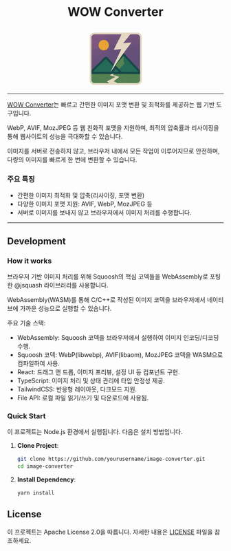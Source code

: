 # <p align="center">WOW Converter</p>

<div align="center" style="margin-bototm: 8px;">
<img src="./public/logo_192.png" alt="WOW Converter Logo" width="128" style="border-radius: 16px;" />
</div>

---

[WOW Converter](https://wow-converter.com)는 빠르고 간편한 이미지 포맷 변환 및 최적화를 제공하는 웹 기반 도구입니다.

WebP, AVIF, MozJPEG 등 웹 친화적 포맷을 지원하며, 최적의 압축률과 리사이징을 통해 웹사이트의 성능을 극대화할 수 있습니다.

이미지를 서버로 전송하지 않고, 브라우저 내에서 모든 작업이 이루어지므로 안전하며, 다량의 이미지를 빠르게 한 번에 변환할 수 있습니다.

### 주요 특징

- 간편한 이미지 최적화 및 압축(리사이징, 포맷 변환)
- 다양한 이미지 포맷 지원: AVIF, WebP, MozJPEG 등
- 서버로 이미지를 보내지 않고 브라우저에서 이미지 처리를 수행합니다.

---

## Development

### How it works

브라우저 기반 이미지 처리를 위해 Squoosh의 핵심 코덱들을 WebAssembly로 포팅한 @jsquash 라이브러리를 사용합니다.

WebAssembly(WASM)를 통해 C/C++로 작성된 이미지 코덱을 브라우저에서 네이티브에 가까운 성능으로 실행할 수 있습니다.

주요 기술 스택:

- WebAssembly: Squoosh 코덱을 브라우저에서 실행하여 이미지 인코딩/디코딩 수행.
- Squoosh 코덱: WebP(libwebp), AVIF(libaom), MozJPEG 코덱을 WASM으로 컴파일하여 사용.
- React: 드래그 앤 드롭, 이미지 프리뷰, 설정 UI 등 컴포넌트 구현.
- TypeScript: 이미지 처리 및 상태 관리에 타입 안정성 제공.
- TailwindCSS: 반응형 레이아웃, 다크모드 지원.
- File API: 로컬 파일 읽기/쓰기 및 다운로드에 사용됨.

### Quick Start

이 프로젝트는 Node.js 환경에서 실행됩니다. 다음은 설치 방법입니다.

1. **Clone Project**:

   ```bash
   git clone https://github.com/yourusername/image-converter.git
   cd image-converter
   ```

2. **Install Dependency**:

   ```bash
   yarn install
   ```

## License

이 프로젝트는 Apache License 2.0을 따릅니다. 자세한 내용은 [LICENSE](./LICENSE) 파일을 참조하세요.
